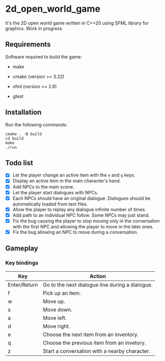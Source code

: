 # 2d_open_world_game
It's the 2D open world game written in C++20 using SFML library for graphics. Work in progress.

## Requirements
Software required to build the game:

- make

- cmake (version >= 3.22)

- sfml (version >= 2.6)

- gtest

## Installation
Run the following commands:
```
cmake . -B build
cd build
make
./run
```

## Todo list

- [x] Let the player change an active item with the `e` and `q` keys.
- [x] Display an active item in the main character's hand.
- [x] Add NPCs to the main scene.
- [x] Let the player start dialogues with NPCs.
- [x] Each NPCs should have an original dialogue. Dialogues should be automatically loaded from text files.
- [x] Allow the player to replay any dialogue infinite number of times.
- [x] Add path to an individual NPC follow. Some NPCs may just stand.
- [x] Fix the bug causing the player to stop moving only in the conversation with the first NPC and allowing the player to move in the later ones.
- [x] Fix the bug allowing an NPC to move during a conversation.

## Gameplay

### Key bindings

| **Key** | **Action** |
|-------|-------|
| Enter/Return | Go to the next dialogue line during a dialogue. |
| f | Pick up an item. |
| w | Move up. |
| s | Move down. |
| a | Move left. |
| d | Move right. |
| e | Choose the next item from an inventory. |
| q | Choose the previous item from an invetory. |
| z | Start a conversation with a nearby character. |